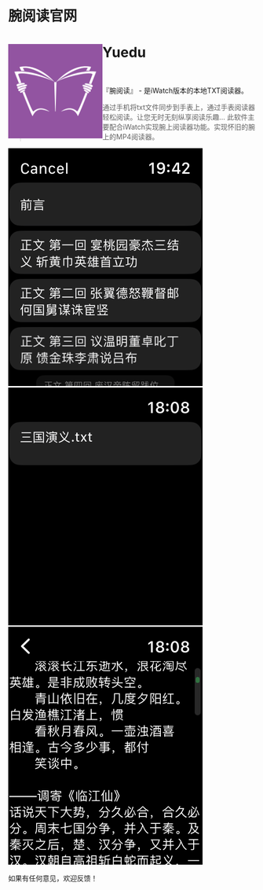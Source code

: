 # 腕阅读官网

<div>
  <img width="192" height="192" align="left" src="./images/Icon.png" alt="Yuedu"/>
  <h1>Yuedu</h1>
  <br>
  <p>『腕阅读』 - 是iWatch版本的本地TXT阅读器。</p>
</div>

> 通过手机将txt文件同步到手表上，通过手表阅读器轻松阅读。让您无时无刻纵享阅读乐趣...
此软件主要配合iWatch实现腕上阅读器功能。实现怀旧的腕上的MP4阅读器。

![image](./images/watch_screen_1.png)
![image](./images/watch_screen_2.png)
![image](./images/watch_screen_3.png)

如果有任何意见，欢迎反馈！